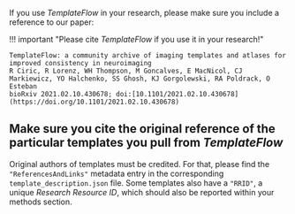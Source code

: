 
If you use _TemplateFlow_ in your research, please make sure you include a reference to our paper:

!!! important "Please cite _TemplateFlow_ if you use it in your research!"

    TemplateFlow: a community archive of imaging templates and atlases for improved consistency in neuroimaging
    R Ciric, R Lorenz, WH Thompson, M Goncalves, E MacNicol, CJ Markiewicz, YO Halchenko, SS Ghosh, KJ Gorgolewski, RA Poldrack, O Esteban
    bioRxiv 2021.02.10.430678; doi:[10.1101/2021.02.10.430678](https://doi.org/10.1101/2021.02.10.430678)

## Make sure you cite the original reference of the particular templates you pull from _TemplateFlow_

Original authors of templates must be credited. For that, please find the `"ReferencesAndLinks"` metadata entry in the corresponding `template_description.json` file. Some templates also have a `"RRID"`, a unique *Research Resource ID*, which should also be reported within your methods section.
